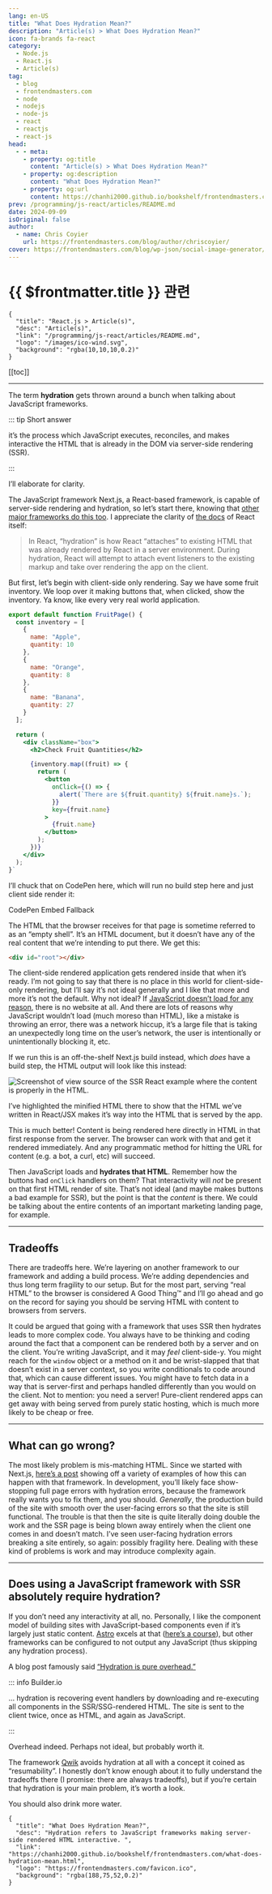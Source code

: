 ```yaml
---
lang: en-US
title: "What Does Hydration Mean?"
description: "Article(s) > What Does Hydration Mean?"
icon: fa-brands fa-react
category:
  - Node.js
  - React.js
  - Article(s)
tag:
  - blog
  - frontendmasters.com
  - node
  - nodejs
  - node-js
  - react
  - reactjs
  - react-js
head:
  - - meta:
    - property: og:title
      content: "Article(s) > What Does Hydration Mean?"
    - property: og:description
      content: "What Does Hydration Mean?"
    - property: og:url
      content: https://chanhi2000.github.io/bookshelf/frontendmasters.com/what-does-hydration-mean.html
prev: /programming/js-react/articles/README.md
date: 2024-09-09
isOriginal: false
author: 
  - name: Chris Coyier
    url: https://frontendmasters.com/blog/author/chriscoyier/
cover: https://frontendmasters.com/blog/wp-json/social-image-generator/v1/image/3769
---
```


# {{ $frontmatter.title }} 관련

```component VPCard
{
  "title": "React.js > Article(s)",
  "desc": "Article(s)",
  "link": "/programming/js-react/articles/README.md",
  "logo": "/images/ico-wind.svg",
  "background": "rgba(10,10,10,0.2)"
}
```

[[toc]]

---

<SiteInfo
  name="What Does Hydration Mean?"
  desc="Hydration refers to JavaScript frameworks making server-side rendered HTML interactive. "
  url="https://frontendmasters.com/blog/what-does-hydration-mean/"
  logo="https://frontendmasters.com/favicon.ico"
  preview="https://frontendmasters.com/blog/wp-json/social-image-generator/v1/image/3769"/>

The term **hydration** gets thrown around a bunch when talking about JavaScript frameworks.

::: tip Short answer

it’s the process which JavaScript executes, reconciles, and makes interactive the HTML that is already in the DOM via server-side rendering (SSR).

:::

I’ll elaborate for clarity.

The JavaScript framework Next.js, a React-based framework, is capable of server-side rendering and hydration, so let’s start there, knowing that [<FontIcon icon="iconfont icon-nuxt"/>other major frameworks do this too](https://nuxt.com/docs/api/composables/use-hydration). I appreciate the clarity of [<FontIcon icon="fa-brands fa-react"/>the docs](https://react.dev/reference/react-dom/client/hydrateRoot) of React itself:

> In React, “hydration” is how React “attaches” to existing HTML that was already rendered by React in a server environment. During hydration, React will attempt to attach event listeners to the existing markup and take over rendering the app on the client.

But first, let’s begin with client-side only rendering. Say we have some fruit inventory. We loop over it making buttons that, when clicked, show the inventory. Ya know, like every very real world application.

```jsx
export default function FruitPage() {
  const inventory = [
    {
      name: "Apple",
      quantity: 10
    },
    {
      name: "Orange",
      quantity: 8
    },
    {
      name: "Banana",
      quantity: 27
    }
  ];

  return (
    <div className="box">
      <h2>Check Fruit Quantities</h2>

      {inventory.map((fruit) => {
        return (
          <button
            onClick={() => {
              alert(`There are ${fruit.quantity} ${fruit.name}s.`);
            }}
            key={fruit.name}
          >
            {fruit.name}
          </button>
        );
      })}
    </div>
  );
}`
```

I’ll chuck that on CodePen here, which will run no build step here and just client side render it:

CodePen Embed Fallback

The HTML that the browser receives for that page is sometime referred to as an “empty shell”. It’s an HTML document, but it doesn’t have any of the real content that we’re intending to put there. We get this:

```html
<div id="root"></div>
```

The client-side rendered application gets rendered inside that when it’s ready. I’m not going to say that there is no place in this world for client-side-only rendering, but I’ll say it’s not ideal generally and I like that more and more it’s not the default. Why not ideal? If [<FontIcon icon="fas fa-globe"/>JavaScript doesn’t load for any reason](https://kryogenix.org/code/browser/everyonehasjs.html), there is no website at all. And there are lots of reasons why JavaScript wouldn’t load (much moreso than HTML), like a mistake is throwing an error, there was a network hiccup, it’s a large file that is taking an unexpectedly long time on the user’s network, the user is intentionally or unintentionally blocking it, etc.

If we run this is an off-the-shelf Next.js build instead, which *does* have a build step, the HTML output will look like this instead:

![Screenshot of view source of the SSR React example where the content is properly in the HTML.](https://i0.wp.com/frontendmasters.com/blog/wp-content/uploads/2024/09/CleanShot-2024-09-09-at-06.57.52%402x.png?resize=1024%2C333&ssl=1)

I’ve highlighted the minified HTML there to show that the HTML we’ve written in React/JSX makes it’s way into the HTML that is served by the app.

This is much better! Content is being rendered here directly in HTML in that first response from the server. The browser can work with that and get it rendered immediately. And any programmatic method for hitting the URL for content (e.g. a bot, a curl, etc) will succeed.

Then JavaScript loads and **hydrates that HTML**. Remember how the buttons had `onClick` handlers on them? That interactivity will *not* be present on that first HTML render of site. That’s not ideal (and maybe makes buttons a bad example for SSR), but the point is that the *content* is there. We could be talking about the entire contents of an important marketing landing page, for example.

---

## Tradeoffs

There are tradeoffs here. We’re layering on another framework to our framework and adding a build process. We’re adding dependencies and thus long term fragility to our setup. But for the most part, serving “real HTML” to the browser is considered A Good Thing™ and I’ll go ahead and go on the record for saying you should be serving HTML with content to browsers from servers.

It could be argued that going with a framework that uses SSR then hydrates leads to more complex code. You always have to be thinking and coding around the fact that a component can be rendered both by a server and on the client. You’re writing JavaScript, and it may *feel* client-side-y. You might reach for the `window` object or a method on it and be wrist-slapped that that doesn’t exist in a server context, so you write conditionals to code around that, which can cause different issues. You might have to fetch data in a way that is server-first and perhaps handled differently than you would on the client. Not to mention: you need a server! Pure-client rendered apps can get away with being served from purely static hosting, which is much more likely to be cheap or free.

---

## What can go wrong?

The most likely problem is mis-matching HTML. Since we started with Next.js, [<FontIcon icon="fas fa-globe"/>here’s a post](https://nextjsstarter.com/blog/nextjs-hydration-errors-causes-fixes-tips/) showing off a variety of examples of how this can happen with that framework. In development, you’ll likely face show-stopping full page errors with hydration errors, because the framework really wants you to fix them, and you should. *Generally*, the production build of the site with smooth over the user-facing errors so that the site is still functional. The trouble is that then the site is quite literally doing double the work and the SSR page is being blown away entirely when the client one comes in and doesn’t match. I’ve seen user-facing hydration errors breaking a site entirely, so again: possibly fragility here. Dealing with these kind of problems is work and may introduce complexity again.

---

## Does using a JavaScript framework with SSR absolutely require hydration?

If you don’t need any interactivity at all, no. Personally, I like the component model of building sites with JavaScript-based components even if it’s largely just static content. [<FontIcon icon="fas fa-globe"/>Astro](https://astro.build/) excels at that ([<FontIcon icon="fas fa-globe"/>here’s a course](https://frontendmasters.com/courses/astro/?utm_source=boost&utm_medium=blog&utm_campaign=boost)), but other frameworks can be configured to not output any JavaScript (thus skipping any hydration process).

A blog post famously said [“Hydration is pure overhead.”](https://builder.io/blog/hydration-is-pure-overhead)

::: info Builder.io

… hydration is recovering event handlers by downloading and re-executing all components in the SSR/SSG-rendered HTML. The site is sent to the client twice, once as HTML, and again as JavaScript.

:::

Overhead indeed. Perhaps not ideal, but probably worth it.

The framework [<FontIcon icon="fas fa-globe"/>Qwik](https://qwik.dev/) avoids hydration at all with a concept it coined as “resumability”. I honestly don’t know enough about it to fully understand the tradeoffs there (I promise: there are always tradeoffs), but if you’re certain that hydration is your main problem, it’s worth a look.

You should also drink more water.

<!-- TODO: add ARTICLE CARD -->
```component VPCard
{
  "title": "What Does Hydration Mean?",
  "desc": "Hydration refers to JavaScript frameworks making server-side rendered HTML interactive. ",
  "link": "https://chanhi2000.github.io/bookshelf/frontendmasters.com/what-does-hydration-mean.html",
  "logo": "https://frontendmasters.com/favicon.ico",
  "background": "rgba(188,75,52,0.2)"
}
```
